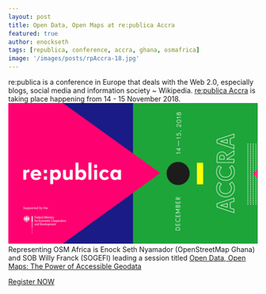 ```yaml
---
layout: post
title: Open Data, Open Maps at re:publica Accra
featured: true
author: enockseth
tags: [republica, conference, accra, ghana, osmafrica]
image: '/images/posts/rpAccra-18.jpg'
---
```

re:publica is a conference in Europe that deals with the Web 2.0, especially blogs, social media and information society ~ Wikipedia. [re:publica Accra](https://accra18.re-publica.com/en) is taking place happening from 14 - 15 November 2018.
![re:publica Accra 18](/images/posts/rpAccra-18.jpg)
Representing OSM Africa is Enock Seth Nyamador (OpenStreetMap Ghana) and 
SOB Willy Franck (SOGEFI) leading a session titled [Open Data, Open Maps: The Power of Accessible Geodata](https://accra18.re-publica.com/en/session/open-data-open-maps-power-accessible-geodata)

[Register NOW](https://accra18.re-publica.com/en)
